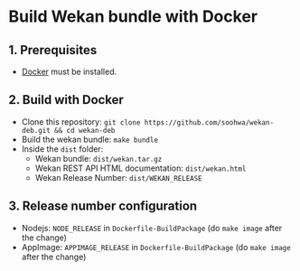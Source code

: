 # Build Wekan bundle with Docker

## 1. Prerequisites

* [Docker](https://docs.docker.com/install/) must be installed.

## 2. Build with Docker

* Clone this repository: `git clone https://github.com/soohwa/wekan-deb.git && cd wekan-deb`
* Build the wekan bundle: `make bundle`
* Inside the `dist` folder:
    * Wekan bundle: `dist/wekan.tar.gz`
    * Wekan REST API HTML documentation: `dist/wekan.html`
    * Wekan Release Number: `dist/WEKAN_RELEASE`

## 3. Release number configuration

* Nodejs: `NODE_RELEASE` in `Dockerfile-BuildPackage` (do `make image` after the change)
* AppImage: `APPIMAGE_RELEASE` in `Dockerfile-BuildPackage` (do `make image` after the change)
